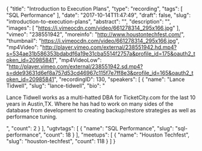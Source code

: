 {
  "title": "Introduction to Execution Plans",
  "type": "recording",
  "tags": [
    "SQL Performance"
  ],
  "date": "2017-10-14T11:47:49",
  "draft": false,
  "slug": "introduction-to-execution-plans",
  "abstract": "",
  "description": "",
  "images": [
    "https://i.vimeocdn.com/video/661278314_295x166.jpg"
  ],
  "vimeo": "238551942",
  "moreinfo": "http://www.houstontechfest.com/",
  "thumbnail": "https://i.vimeocdn.com/video/661278314_295x166.jpg",
  "mp4Video": "http://player.vimeo.com/external/238551942.hd.mp4?s=534ae31b586353bdabdf6a19e31cba5514f2757a&profile_id=175&oauth2_token_id=20985841",
  "mp4VideoLow": "http://player.vimeo.com/external/238551942.sd.mp4?s=dde93631d6ef8a757d53cd46967c115f7e7ff8e3&profile_id=165&oauth2_token_id=20985841",
  "recordingID": 130,
  "speakers": [
    {
      "name": "Lance Tidwell",
      "slug": "lance-tidwell",
      "bio": "<p>Lance Tidwell works as a multi-hatted DBA for TicketCity.com for the last 10 years in Austin,TX. Where he has had to work on many sides of the database from development to creating backup/restore strategies as well as performance tuning.</p>",
      "count": 2
    }
  ],
  "ugtvtags": [
    {
      "name": "SQL Performance",
      "slug": "sql-performance",
      "count": 18
    }
  ],
  "meetups": [
    {
      "name": "Houston Techfest",
      "slug": "houston-techfest",
      "count": 118
    }
  ]
}
